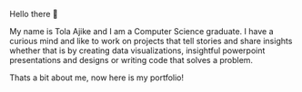Hello there 👋

My name is Tola Ajike and I am a Computer Science graduate. I have a curious mind and like to work on projects that tell stories and share insights whether that is by creating data visualizations, insightful powerpoint presentations and designs or writing code that solves a problem.

Thats a bit about me, now here is my portfolio!
